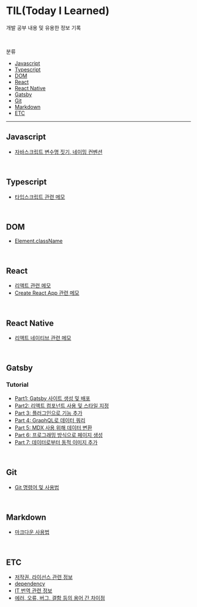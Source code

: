 # TIL(Today I Learned)
개발 공부 내용 및 유용한 정보 기록

<br>

분류
- [Javascript](#javascript)
- [Typescript](#typescript)
- [DOM](#dom)
- [React](#react)
- [React Native](#react-native)
- [Gatsby](#gatsby)
- [Git](#git)
- [Markdown](#markdown)
- [ETC](#etc)

---

## Javascript
- [자바스크립트 변수명 짓기, 네이밍 컨벤션](https://github.com/seon23/TIL/blob/main/javascript/js-naming-convention.md)

<br>

## Typescript
- [타입스크립트 관련 메모](https://github.com/seon23/TIL/blob/main/typescript/typescript.md)

<br>

## DOM
- [Element.className](https://github.com/seon23/TIL/blob/main/dom/classname.md)

<br>

## React
- [리액트 관련 메모](https://github.com/seon23/TIL/blob/main/react/react.md)
- [Create React App 관련 메모](https://github.com/seon23/TIL/blob/main/react/create-react-app.md)

<br>

## React Native
- [리액트 네이티브 관련 메모](https://github.com/seon23/TIL/blob/main/react-native/react-native.md)

<br>

## Gatsby
### Tutorial
- [Part1: Gatsby 사이트 생성 및 배포](./gatsby/tutorial/part-1.md)
- [Part2: 리액트 컴포넌트 사용 및 스타일 지정](https://github.com/seon23/TIL/blob/main/gatsby/tutorial/part-2.md)
- [Part 3: 플러그인으로 기능 추가](https://github.com/seon23/TIL/blob/main/gatsby/tutorial/part-3.md)
- [Part 4: GraphQL로 데이터 쿼리](https://github.com/seon23/TIL/blob/main/gatsby/tutorial/part-4.md)
- [Part 5: MDX 사용 위해 데이터 변환](https://github.com/seon23/TIL/blob/main/gatsby/tutorial/part-5.md)
- [Part 6: 프로그래밍 방식으로 페이지 생성](https://github.com/seon23/TIL/blob/main/gatsby/tutorial/part-6.md)
- [Part 7: 데이터로부터 동적 이미지 추가](https://github.com/seon23/TIL/blob/main/gatsby/tutorial/part-7.md)

<br>

## Git
- [Git 명령어 및 사용법](https://github.com/seon23/TIL/blob/main/git/git.md)

<br>

## Markdown
- [마크다운 사용법](https://github.com/seon23/TIL/blob/main/markdown/markdown.md)

<br>

## ETC
- [저작권, 라이선스 관련 정보](https://github.com/seon23/TIL/blob/main/etc/copyright.md)
- [dependency](https://github.com/seon23/TIL/blob/main/etc/dependency.md)
- [IT 번역 관련 정보](https://github.com/seon23/TIL/blob/main/etc/translation.md)
- [에러, 오류, 버그, 결함 등의 용어 간 차이점](https://github.com/seon23/TIL/blob/main/etc/about-defect.md)
